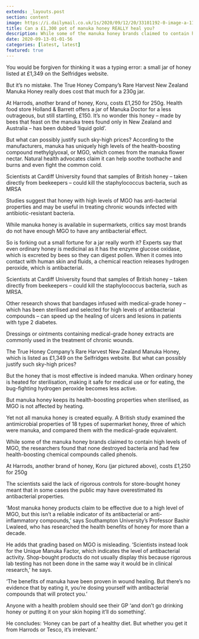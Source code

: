 ```yaml
---
extends: _layouts.post
section: content
image: https://i.dailymail.co.uk/1s/2020/09/12/20/33101192-0-image-a-119_1599939085900.jpg 
title: Can a £1,300 pot of manuka honey REALLY heal you? 
description: While some of the manuka honey brands claimed to contain high levels of MGO, researchers found that none destroyed bacteria and had few health-boosting chemical compounds. 
date: 2020-09-13-01-01-56 
categories: [latest, latest] 
featured: true 
--- 
```

You would be forgiven for thinking it was a typing error: a small jar of honey listed at £1,349 on the Selfridges website.

But it’s no mistake. The True Honey Company’s Rare Harvest New Zealand Manuka Honey really does cost that much for a 230g jar.

At Harrods, another brand of honey, Koru, costs £1,250 for 250g. Health food store Holland & Barrett offers a jar of Manuka Doctor for a less outrageous, but still startling, £150. It’s no wonder this honey – made by bees that feast on the manuka trees found only in New Zealand and Australia – has been dubbed ‘liquid gold’.

But what can possibly justify such sky-high prices? According to the manufacturers, manuka has uniquely high levels of the health-boosting compound methylglyoxal, or MGO, which comes from the manuka flower nectar. Natural health advocates claim it can help soothe toothache and burns and even fight the common cold.

Scientists at Cardiff University found that samples of British honey – taken directly from beekeepers – could kill the staphylococcus bacteria, such as MRSA

Studies suggest that honey with high levels of MGO has anti-bacterial properties and may be useful in treating chronic wounds infected with antibiotic-resistant bacteria.

While manuka honey is available in supermarkets, critics say most brands do not have enough MGO to have any antibacterial effect.

So is forking out a small fortune for a jar really worth it? Experts say that even ordinary honey is medicinal as it has the enzyme glucose oxidase, which is excreted by bees so they can digest pollen. When it comes into contact with human skin and fluids, a chemical reaction releases hydrogen peroxide, which is antibacterial.

Scientists at Cardiff University found that samples of British honey – taken directly from beekeepers – could kill the staphylococcus bacteria, such as MRSA.

Other research shows that bandages infused with medical-grade honey – which has been sterilised and selected for high levels of antibacterial compounds – can speed up the healing of ulcers and lesions in patients with type 2 diabetes.

Dressings or ointments containing medical-grade honey extracts are commonly used in the treatment of chronic wounds.

The True Honey Company’s Rare Harvest New Zealand Manuka Honey, which is listed as £1,349 on the Selfridges website. But what can possibly justify such sky-high prices?

But the honey that is most effective is indeed manuka. When ordinary honey is heated for sterilisation, making it safe for medical use or for eating, the bug-fighting hydrogen peroxide becomes less active.

But manuka honey keeps its health-boosting properties when sterilised, as MGO is not affected by heating.

Yet not all manuka honey is created equally. A British study examined the antimicrobial properties of 18 types of supermarket honey, three of which were manuka, and compared them with the medical-grade equivalent.

While some of the manuka honey brands claimed to contain high levels of MGO, the researchers found that none destroyed bacteria and had few health-boosting chemical compounds called phenols.

At Harrods, another brand of honey, Koru (jar pictured above), costs £1,250 for 250g

The scientists said the lack of rigorous controls for store-bought honey meant that in some cases the public may have overestimated its antibacterial properties.

‘Most manuka honey products claim to be effective due to a high level of MGO, but this isn’t a reliable indicator of its antibacterial or anti-inflammatory compounds,’ says Southampton University’s Professor Bashir Lwaleed, who has researched the health benefits of honey for more than a decade.

He adds that grading based on MGO is misleading. ‘Scientists instead look for the Unique Manuka Factor, which indicates the level of antibacterial activity. Shop-bought products do not usually display this because rigorous lab testing has not been done in the same way it would be in clinical research,’ he says.

‘The benefits of manuka have been proven in wound healing. But there’s no evidence that by eating it, you’re dosing yourself with antibacterial compounds that will protect you.’

Anyone with a health problem should see their GP ‘and don’t go drinking honey or putting it on your skin hoping it’ll do something’.

He concludes: ‘Honey can be part of a healthy diet. But whether you get it from Harrods or Tesco, it’s irrelevant.’

